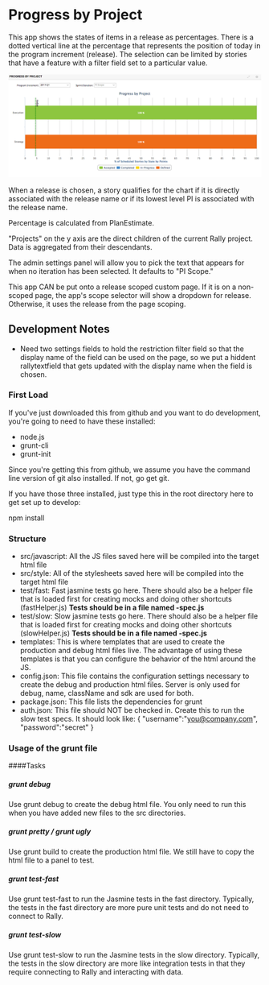 # Progress by Project

This app shows the states of items in a release as percentages.  There is a dotted
vertical line at the percentage that represents the position of today in the program
increment (release).  The selection can be limited by stories that have a feature with
a filter field set to a particular value.

![screenshot](./images/screenshot.png "Screenshot")

When a release is chosen, a story qualifies for the chart if it is directly associated
with the release name or if its lowest level PI is associated with the release name. 

Percentage is calculated from PlanEstimate.

"Projects" on the y axis are the direct children of the current Rally project.  Data is aggregated from
their descendants. 

The admin settings panel will allow you to pick the text that appears for when no iteration has been selected.  It defaults
to "PI Scope."

This app CAN be put onto a release scoped custom page.  If it is on a non-scoped page, the app's scope selector will show
a dropdown for release.  Otherwise, it uses the release from the page scoping.


## Development Notes

* Need two settings fields to hold the restriction filter field so that the display name of the field can be used on the page, so we put
a hiddent rallytextfield that gets updated with the display name when the field is chosen.


### First Load

If you've just downloaded this from github and you want to do development, 
you're going to need to have these installed:

 * node.js
 * grunt-cli
 * grunt-init
 
Since you're getting this from github, we assume you have the command line
version of git also installed.  If not, go get git.

If you have those three installed, just type this in the root directory here
to get set up to develop:

  npm install

### Structure

  * src/javascript:  All the JS files saved here will be compiled into the 
  target html file
  * src/style: All of the stylesheets saved here will be compiled into the 
  target html file
  * test/fast: Fast jasmine tests go here.  There should also be a helper 
  file that is loaded first for creating mocks and doing other shortcuts
  (fastHelper.js) **Tests should be in a file named <something>-spec.js**
  * test/slow: Slow jasmine tests go here.  There should also be a helper
  file that is loaded first for creating mocks and doing other shortcuts 
  (slowHelper.js) **Tests should be in a file named <something>-spec.js**
  * templates: This is where templates that are used to create the production
  and debug html files live.  The advantage of using these templates is that
  you can configure the behavior of the html around the JS.
  * config.json: This file contains the configuration settings necessary to
  create the debug and production html files.  Server is only used for debug,
  name, className and sdk are used for both.
  * package.json: This file lists the dependencies for grunt
  * auth.json: This file should NOT be checked in.  Create this to run the
  slow test specs.  It should look like:
    {
        "username":"you@company.com",
        "password":"secret"
    }
  
### Usage of the grunt file
####Tasks
    
##### grunt debug

Use grunt debug to create the debug html file.  You only need to run this when you have added new files to
the src directories.

##### grunt pretty / grunt ugly

Use grunt build to create the production html file.  We still have to copy the html file to a panel to test.

##### grunt test-fast

Use grunt test-fast to run the Jasmine tests in the fast directory.  Typically, the tests in the fast 
directory are more pure unit tests and do not need to connect to Rally.

##### grunt test-slow

Use grunt test-slow to run the Jasmine tests in the slow directory.  Typically, the tests in the slow
directory are more like integration tests in that they require connecting to Rally and interacting with
data.
